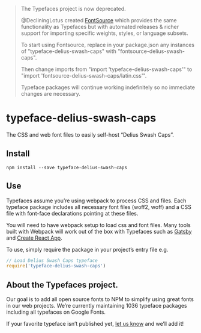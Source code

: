 >The Typefaces project is now deprecated.
>
>@DecliningLotus created
[FontSource](https://github.com/fontsource/fontsource) which provides the
same functionality as Typefaces but with automated releases & richer
support for importing specific weights, styles, or language subsets.
>
>To start using Fontsource, replace in your package.json any instances of
"typeface-delius-swash-caps" with "fontsource-delius-swash-caps".
>
> Then change imports from "import 'typeface-delius-swash-caps'" to "import 'fontsource-delius-swash-caps/latin.css'".
>
>Typeface packages will continue working indefinitely so no immediate
>changes are necessary.

# typeface-delius-swash-caps

The CSS and web font files to easily self-host “Delius Swash Caps”.

## Install

`npm install --save typeface-delius-swash-caps`

## Use

Typefaces assume you’re using webpack to process CSS and files. Each typeface
package includes all necessary font files (woff2, woff) and a CSS file with
font-face declarations pointing at these files.

You will need to have webpack setup to load css and font files. Many tools built
with Webpack will work out of the box with Typefaces such as [Gatsby](https://github.com/gatsbyjs/gatsby)
and [Create React App](https://github.com/facebookincubator/create-react-app).

To use, simply require the package in your project’s entry file e.g.

```javascript
// Load Delius Swash Caps typeface
require('typeface-delius-swash-caps')
```

## About the Typefaces project.

Our goal is to add all open source fonts to NPM to simplify using great fonts in
our web projects. We’re currently maintaining 1036 typeface packages
including all typefaces on Google Fonts.

If your favorite typeface isn’t published yet, [let us know](https://github.com/KyleAMathews/typefaces)
and we’ll add it!
